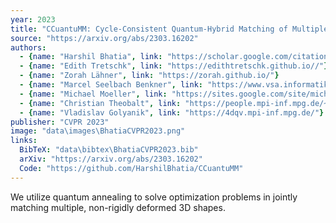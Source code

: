 ```yaml
---
year: 2023
title: "CCuantuMM: Cycle-Consistent Quantum-Hybrid Matching of Multiple Shapes"
source: "https://arxiv.org/abs/2303.16202"
authors:
  - {name: "Harshil Bhatia", link: "https://scholar.google.com/citations?user=8rU1AaQAAAAJ&hl=en&oi=sra"}
  - {name: "Edith Tretschk", link: "https://edithtretschk.github.io//"}
  - {name: "Zorah Lähner", link: "https://zorah.github.io/"}
  - {name: "Marcel Seelbach Benkner", link: "https://www.vsa.informatik.uni-siegen.de/en/seelbach-marcel"}
  - {name: "Michael Moeller", link: "https://sites.google.com/site/michaelmoellermath"}
  - {name: "Christian Theobalt", link: "https://people.mpi-inf.mpg.de/~theobalt/"}
  - {name: "Vladislav Golyanik", link: "https://4dqv.mpi-inf.mpg.de/"}
publisher: "CVPR 2023"
image: "data\images\BhatiaCVPR2023.png"
links:
  BibTeX: "data\bibtex\BhatiaCVPR2023.bib"
  arXiv: "https://arxiv.org/abs/2303.16202"
  Code: "https://github.com/HarshilBhatia/CCuantuMM"
---
```

We utilize quantum annealing to solve optimization problems in jointly matching multiple, non-rigidly deformed 3D shapes.
